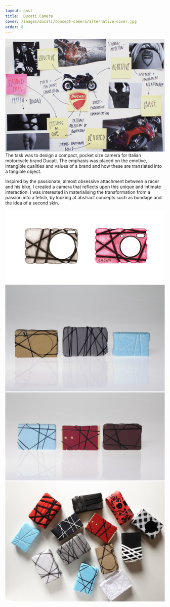```yaml
---
layout: post
title:  Ducati Camera
cover: /images/ducati/concept-camera/alternative-cover.jpg
order: 8
---
```



![Close-Up One](/images/ducati/concept-camera/ducati-decoding.jpg)
The task was to design a compact, pocket size camera for Italian motorcycle brand Ducati. The emphasis was placed on the emotive, intangible qualities and values of a brand and how these are translated into a tangible object.

Inspired by the passionate, almost obsessive attachment between a racer and his bike, I created a camera that reflects upon this unique and intimate interaction. I was interested in materialising the transformation from a passion into a fetish, by looking at abstract concepts such as bondage and the idea of a second skin.

![Sketches](/images/ducati/concept-camera/sketches.jpg)
![Sketch Models](/images/ducati/concept-camera/sketchmodel-1.jpg)
![Sketch Models](/images/ducati/concept-camera/sketchmodel-2.jpg)
![Sketch Models](/images/ducati/concept-camera/sketchmodels.jpg)
